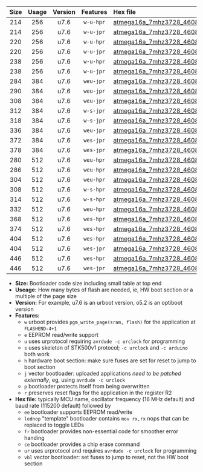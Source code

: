 |Size|Usage|Version|Features|Hex file|
|:-:|:-:|:-:|:-:|:--|
|214|256|u7.6|`w-u-hpr`|[atmega16a_7mhz3728_460800bps_ur.hex](https://raw.githubusercontent.com/stefanrueger/urboot/main/atmega16a_7mhz3728_460800bps_ur.hex)|
|214|256|u7.6|`w-u-jpr`|[atmega16a_7mhz3728_460800bps_ur_vbl.hex](https://raw.githubusercontent.com/stefanrueger/urboot/main/atmega16a_7mhz3728_460800bps_ur_vbl.hex)|
|220|256|u7.6|`w-u-hpr`|[atmega16a_7mhz3728_460800bps_lednop_ur.hex](https://raw.githubusercontent.com/stefanrueger/urboot/main/atmega16a_7mhz3728_460800bps_lednop_ur.hex)|
|220|256|u7.6|`w-u-jpr`|[atmega16a_7mhz3728_460800bps_lednop_ur_vbl.hex](https://raw.githubusercontent.com/stefanrueger/urboot/main/atmega16a_7mhz3728_460800bps_lednop_ur_vbl.hex)|
|238|256|u7.6|`w-u-hpr`|[atmega16a_7mhz3728_460800bps_lednop_fr_ur.hex](https://raw.githubusercontent.com/stefanrueger/urboot/main/atmega16a_7mhz3728_460800bps_lednop_fr_ur.hex)|
|238|256|u7.6|`w-u-jpr`|[atmega16a_7mhz3728_460800bps_lednop_fr_ur_vbl.hex](https://raw.githubusercontent.com/stefanrueger/urboot/main/atmega16a_7mhz3728_460800bps_lednop_fr_ur_vbl.hex)|
|284|384|u7.6|`weu-jpr`|[atmega16a_7mhz3728_460800bps_ee_ur_vbl.hex](https://raw.githubusercontent.com/stefanrueger/urboot/main/atmega16a_7mhz3728_460800bps_ee_ur_vbl.hex)|
|290|384|u7.6|`weu-jpr`|[atmega16a_7mhz3728_460800bps_ee_lednop_ur_vbl.hex](https://raw.githubusercontent.com/stefanrueger/urboot/main/atmega16a_7mhz3728_460800bps_ee_lednop_ur_vbl.hex)|
|308|384|u7.6|`weu-jpr`|[atmega16a_7mhz3728_460800bps_ee_lednop_fr_ur_vbl.hex](https://raw.githubusercontent.com/stefanrueger/urboot/main/atmega16a_7mhz3728_460800bps_ee_lednop_fr_ur_vbl.hex)|
|312|384|u7.6|`w-s-jpr`|[atmega16a_7mhz3728_460800bps_vbl.hex](https://raw.githubusercontent.com/stefanrueger/urboot/main/atmega16a_7mhz3728_460800bps_vbl.hex)|
|318|384|u7.6|`w-s-jpr`|[atmega16a_7mhz3728_460800bps_lednop_vbl.hex](https://raw.githubusercontent.com/stefanrueger/urboot/main/atmega16a_7mhz3728_460800bps_lednop_vbl.hex)|
|336|384|u7.6|`weu-jpr`|[atmega16a_7mhz3728_460800bps_ee_lednop_fr_ce_ur_vbl.hex](https://raw.githubusercontent.com/stefanrueger/urboot/main/atmega16a_7mhz3728_460800bps_ee_lednop_fr_ce_ur_vbl.hex)|
|372|384|u7.6|`wes-jpr`|[atmega16a_7mhz3728_460800bps_ee_vbl.hex](https://raw.githubusercontent.com/stefanrueger/urboot/main/atmega16a_7mhz3728_460800bps_ee_vbl.hex)|
|378|384|u7.6|`wes-jpr`|[atmega16a_7mhz3728_460800bps_ee_lednop_vbl.hex](https://raw.githubusercontent.com/stefanrueger/urboot/main/atmega16a_7mhz3728_460800bps_ee_lednop_vbl.hex)|
|280|512|u7.6|`weu-hpr`|[atmega16a_7mhz3728_460800bps_ee_ur.hex](https://raw.githubusercontent.com/stefanrueger/urboot/main/atmega16a_7mhz3728_460800bps_ee_ur.hex)|
|286|512|u7.6|`weu-hpr`|[atmega16a_7mhz3728_460800bps_ee_lednop_ur.hex](https://raw.githubusercontent.com/stefanrueger/urboot/main/atmega16a_7mhz3728_460800bps_ee_lednop_ur.hex)|
|304|512|u7.6|`weu-hpr`|[atmega16a_7mhz3728_460800bps_ee_lednop_fr_ur.hex](https://raw.githubusercontent.com/stefanrueger/urboot/main/atmega16a_7mhz3728_460800bps_ee_lednop_fr_ur.hex)|
|308|512|u7.6|`w-s-hpr`|[atmega16a_7mhz3728_460800bps.hex](https://raw.githubusercontent.com/stefanrueger/urboot/main/atmega16a_7mhz3728_460800bps.hex)|
|314|512|u7.6|`w-s-hpr`|[atmega16a_7mhz3728_460800bps_lednop.hex](https://raw.githubusercontent.com/stefanrueger/urboot/main/atmega16a_7mhz3728_460800bps_lednop.hex)|
|332|512|u7.6|`weu-hpr`|[atmega16a_7mhz3728_460800bps_ee_lednop_fr_ce_ur.hex](https://raw.githubusercontent.com/stefanrueger/urboot/main/atmega16a_7mhz3728_460800bps_ee_lednop_fr_ce_ur.hex)|
|368|512|u7.6|`wes-hpr`|[atmega16a_7mhz3728_460800bps_ee.hex](https://raw.githubusercontent.com/stefanrueger/urboot/main/atmega16a_7mhz3728_460800bps_ee.hex)|
|374|512|u7.6|`wes-hpr`|[atmega16a_7mhz3728_460800bps_ee_lednop.hex](https://raw.githubusercontent.com/stefanrueger/urboot/main/atmega16a_7mhz3728_460800bps_ee_lednop.hex)|
|404|512|u7.6|`wes-hpr`|[atmega16a_7mhz3728_460800bps_ee_lednop_fr.hex](https://raw.githubusercontent.com/stefanrueger/urboot/main/atmega16a_7mhz3728_460800bps_ee_lednop_fr.hex)|
|404|512|u7.6|`wes-jpr`|[atmega16a_7mhz3728_460800bps_ee_lednop_fr_vbl.hex](https://raw.githubusercontent.com/stefanrueger/urboot/main/atmega16a_7mhz3728_460800bps_ee_lednop_fr_vbl.hex)|
|446|512|u7.6|`wes-hpr`|[atmega16a_7mhz3728_460800bps_ee_lednop_fr_ce.hex](https://raw.githubusercontent.com/stefanrueger/urboot/main/atmega16a_7mhz3728_460800bps_ee_lednop_fr_ce.hex)|
|446|512|u7.6|`wes-jpr`|[atmega16a_7mhz3728_460800bps_ee_lednop_fr_ce_vbl.hex](https://raw.githubusercontent.com/stefanrueger/urboot/main/atmega16a_7mhz3728_460800bps_ee_lednop_fr_ce_vbl.hex)|

- **Size:** Bootloader code size including small table at top end
- **Useage:** How many bytes of flash are needed, ie, HW boot section or a multiple of the page size
- **Version:** For example, u7.6 is an urboot version, o5.2 is an optiboot version
- **Features:**
  + `w` urboot provides `pgm_write_page(sram, flash)` for the application at `FLASHEND-4+1`
  + `e` EEPROM read/write support
  + `u` uses urprotocol requiring `avrdude -c urclock` for programming
  + `s` uses skeleton of STK500v1 protocol; `-c urclock` and `-c arduino` both work
  + `h` hardware boot section: make sure fuses are set for reset to jump to boot section
  + `j` vector bootloader: uploaded applications *need to be patched externally*, eg, using `avrdude -c urclock`
  + `p` bootloader protects itself from being overwritten
  + `r` preserves reset flags for the application in the register R2
- **Hex file:** typically MCU name, oscillator frequency (16 MHz default) and baud rate (115200 default) followed by
  + `ee` bootloader supports EEPROM read/write
  + `lednop` "template" bootloader contains `mov rx,rx` nops that can be replaced to toggle LEDs
  + `fr` bootloader provides non-essential code for smoother error handing
  + `ce` bootloader provides a chip erase command
  + `ur` uses urprotocol and requires `avrdude -c urclock` for programming
  + `vbl` vector bootloader: set fuses to jump to reset, not the HW boot section
